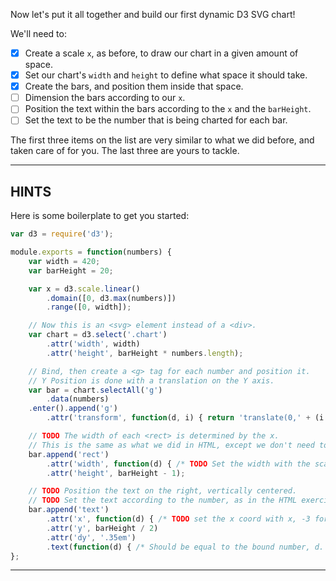 Now let's put it all together and build our first dynamic D3 SVG chart!

We'll need to:

- [X] Create a scale `x`, as before, to draw our chart in a given amount of space.
- [X] Set our chart's `width` and `height` to define what space it should take.
- [X] Create the bars, and position them inside that space.
- [ ] Dimension the bars according to our `x`.
- [ ] Position the text within the bars according to the `x` and the `barHeight`.
- [ ] Set the text to be the number that is being charted for each bar.

The first three items on the list are very similar to what we did before, and taken care of for you. The last three are yours to tackle.

----------------------------------------------------------------------

## HINTS

Here is some boilerplate to get you started:

```js
var d3 = require('d3');

module.exports = function(numbers) {
    var width = 420;
    var barHeight = 20;

    var x = d3.scale.linear()
        .domain([0, d3.max(numbers)])
        .range([0, width]);

    // Now this is an <svg> element instead of a <div>.
    var chart = d3.select('.chart')
        .attr('width', width)
        .attr('height', barHeight * numbers.length);

    // Bind, then create a <g> tag for each number and position it.
    // Y Position is done with a translation on the Y axis.
    var bar = chart.selectAll('g')
        .data(numbers)
    .enter().append('g')
        .attr('transform', function(d, i) { return 'translate(0,' + (i * barHeight) + ')'; });

    // TODO The width of each <rect> is determined by the x.
    // This is the same as what we did in HTML, except we don't need to mention that the value is in "px".
    bar.append('rect')
        .attr('width', function(d) { /* TODO Set the width with the scale. */ })
        .attr('height', barHeight - 1);

    // TODO Position the text on the right, vertically centered.
    // TODO Set the text according to the number, as in the HTML exercises.
    bar.append('text')
        .attr('x', function(d) { /* TODO set the x coord with x, -3 for padding. */ })
        .attr('y', barHeight / 2)
        .attr('dy', '.35em')
        .text(function(d) { /* Should be equal to the bound number, d. */ });
};
```

----------------------------------------------------------------------
